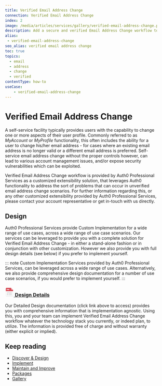 ```yaml
---
title: Verified Email Address Change
connection: Verified Email Address Change
index: 2
image: /media/articles/services/gallery/verified-email-address-change.png
description: Add a secure and verified Email Address Change workflow to your solution with Professional Services custom extensibility.
alias:
 - verified-email-address-change
seo_alias: verified email address change
toc: true
topics:
  - email
  - address
  - change
  - verified
contentType: how-to
useCase:
    - verified-email-address-change
---
```

# Verified Email Address Change

A self-service facility typically provides users with the capability to change one or more aspects of their user profile. Commonly referred to as _MyAccount_ or _MyProfile_ functionality, this often includes the ability for a user to change his/her email address - for cases where an existing email address is no longer valid or a different email address is preferred. Self-service email address change without the proper controls however, can lead to various account management issues, and/or expose security vulnerabilities which can be exploited. 

Verified Email Address Change workflow is provided by Auth0 Professional Services as a customized extensibility solution, that leverages Auth0 functionality to address the sort of problems that can occur in unverified email address change scenarios. For further information regarding this, or any other customized extensibility provided by Auth0 Professional Services, please contact your account representative or get in-touch with us directly. 

<div class="video-wrapper" data-video="aycyjyjxqh"></div>

## Design

Auth0 Professional Services provide Custom Implementation for a wide range of use cases, across a wide range of use case scenarios. Our services can be leveraged to provide you with a complete solution for Verified Email Address Change - in either a stand-alone fashion or in conjunction with other customization. However we also provide you with full design details (see below) if you prefer to implement yourself.  

::: note
Custom Implementation Services provided by Auth0 Professional Services, can be leveraged across a wide range of use cases. Alternatively, we also provide comprehensive design documentation for a number of use case scenarios, if you would prefer to implement yourself.
:::

<h3 class="anchor-heading">
	<span class="anchor"><i class="icon icon-budicon-345"></i></span>
	<a data-trackOutbound href="https://drive.google.com/open?id=1DtjpHFTwK6wN0B6BlaaXpbIFbU0BlUagDlymP0RGZgw">
		<img src="/media/articles/services/file_type_icons-04.png" alt="">&nbsp;Design Details</a>
</h3>

Our Detailed Design documentation (click link above to access) provides you with comprehensive information that is implementation agnostic. Using this, you and your team can implement Verified Email Address Change workflow whatever the technology stack you currently, or indeed plan, to utilize. The information is provided free of charge and without warranty (either explicit or implied).    

## Keep reading

* [Discover & Design](/services/discover-and-design)
* [Implement](/services/implement)
* [Maintain and Improve](/services/maintain-and-improve)
* [Packages](/services/packages)
* [Gallery](/services/gallery)

